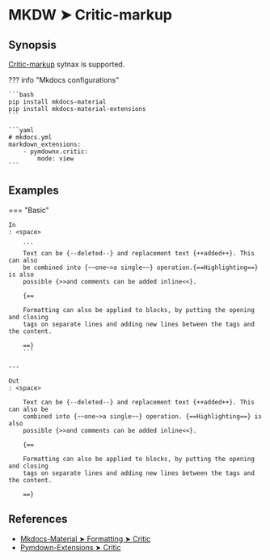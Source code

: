 # MKDW ➤ Critic-markup

## Synopsis

[Critic-markup](http://criticmarkup.com/) sytnax is supported.

??? info "Mkdocs configurations"

    ```bash
    pip install mkdocs-material
    pip install mkdocs-material-extensions
    ```

    ```yaml
    # mkdocs.yml
    markdown_extensions:
        - pymdownx.critic:
            mode: view
    ```

## Examples

=== "Basic"

    In
    : <space>

        ```
        Text can be {​--deleted--} and replacement text {​++added++}. This can also
        be combined into {​~~one~>a single~~} operation.{​==Highlighting==} is also
        possible {​>>and comments can be added inline<<}.

        {​==

        Formatting can also be applied to blocks, by putting the opening and closing
        tags on separate lines and adding new lines between the tags and the content.

        ==}
        ```

    ---

    Out
    : <space>

        Text can be {--deleted--} and replacement text {++added++}. This can also be
        combined into {~~one~>a single~~} operation. {==Highlighting==} is also
        possible {>>and comments can be added inline<<}.

        {==

        Formatting can also be applied to blocks, by putting the opening and closing
        tags on separate lines and adding new lines between the tags and the content.

        ==}

## References

- [Mkdocs-Material ➤ Formatting ➤ Critic](https://squidfunk.github.io/mkdocs-material-insiders/reference/formatting/?h=+mark#critic)
- [Pymdown-Extensions ➤ Critic](https://facelessuser.github.io/pymdown-extensions/extensions/critic/)
